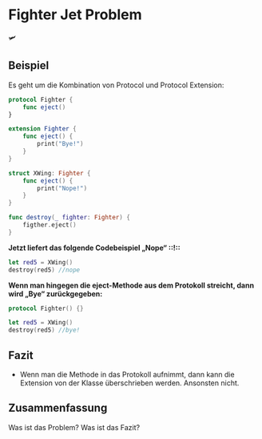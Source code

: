 # Fighter Jet Problem
🛩️

## Beispiel
Es geht um die Kombination von Protocol und Protocol Extension:

```swift
protocol Fighter {
	func eject()
}

extension Fighter {
	func eject() {
		print("Bye!")
	}
}

struct XWing: Fighter {
	func eject() {
		print("Nope!")
	}
}

func destroy(_ fighter: Fighter) {
	figther.eject()
}
```

**Jetzt liefert das folgende Codebeispiel „Nope“ ::!::**

```swift
let red5 = XWing()
destroy(red5) //nope
```

**Wenn man hingegen die eject-Methode aus dem Protokoll streicht, dann wird „Bye“ zurückgegeben:**

```swift
protocol Fighter() {}
```

```swift
let red5 = XWing()
destroy(red5) //bye!
```


## Fazit
- Wenn man die Methode in das Protokoll aufnimmt, dann kann die Extension von der Klasse überschrieben werden. Ansonsten nicht.

## Zusammenfassung
Was ist das Problem?
Was ist das Fazit?

